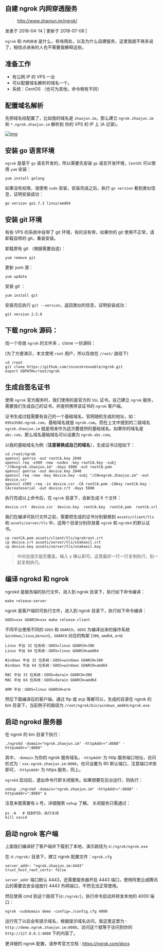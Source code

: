 ## 自建 ngrok 内网穿透服务

> http://www.zhaojun.im/ngrok/

 发表于 2018-04-14 |  更新于 2018-07-08 | 

`ngrok` 和 `内网穿透` 是什么，有啥用处，以及为什么自建服务，这里我就不再多说了，相信点进来的人也不需要我解释这些。

## 准备工作

- 有公网 IP 的 VPS 一台
- 可以配置域名解析的域名一个。
- 系统：CentOS （也可为其他，命令稍有不同）

## 配置域名解析

先把域名给配置了，比如我的域名是 `zhaojun.im`，那么建立 `ngrok.zhaojun.im` 和 `*.ngrok.zhaojun.im` 解析到 你的 VPS 的 IP 上 (A 记录)。

[![img](https://cdn.jun6.net/201804141548_627.png)](https://cdn.jun6.net/201804141548_627.png)

## 安装 go 语言环境

`ngrok` 是基于 `go` 语言开发的，所以需要先安装 `go` 语言开发环境，`CentOS` 可以使用 `yum` 安装：

```
yum install golang
```

如果没有权限，请使用 `sudo` 安装，安装完成之后，执行 `go version` 看到类似信息，证明安装成功：

```
go version go1.7.3 linux/amd64
```

## 安装 git 环境

有些 VPS 的系统中自带了 git 环境，有的没有带，如果你的 git 使用不正常，请卸载自带的 git，重装安装。

卸载原有 git （根据需要自选）：

```
yum remove git
```

更新 yum 源：

```
yum update
```

安装 git ：

```
yum install git
```

安装完后执行 `git --version`，返回类似的信息，证明安装成功：

```
git version 2.5.0
```

## 下载 ngrok 源码：

找一个存放 `ngrok` 的文件夹 ，clone 一份源码：

(为了方便演示，本文使用 `root` 用户，所以存放在 `/root/` 路径下)

```
cd /root
git clone https://github.com/inconshreveable/ngrok.git
export GOPATH=/root/ngrok
```

## 生成自签名证书

使用 `ngrok` 官方服务时，我们使用的是官方的 `SSL` 证书。自己建立 `ngrok` 服务，需要我们生成自己的证书，并提供携带该证书的 `ngrok` 客户端。

证书生成过程需要有自己的一个基础域名，官网随机生成的地址，如：`695a358d.ngrok.com`，基础域名就是 `ngrok.com`。而在上文中提到的二级域名 `ngrok.zhaojun.im` 就是用来作为这次要提供的基础域名。如果你的域名是 `abc.com`，那么域名基础域名可以设置为 `ngrok.abc.com`。

以我的基础域名为例（**注意替换成自己的域名**），生成证书过程如下：

```
cd /root/ngrok
openssl genrsa -out rootCA.key 2048
openssl req -x509 -new -nodes -key rootCA.key -subj "/CN=ngrok.zhaojun.im" -days 5000 -out rootCA.pem
openssl genrsa -out device.key 2048
openssl req -new -key device.key -subj "/CN=ngrok.zhaojun.im" -out device.csr
openssl x509 -req -in device.csr -CA rootCA.pem -CAkey rootCA.key -CAcreateserial -out device.crt -days 5000
```

执行完成以上命令后，在 `ngrok` 目录下，会新生成 6 个文件：

```
device.crt  device.csr  device.key  rootCA.key  rootCA.pem  rootCA.srl
```

我们在编译可执行文件之前，需要把生成的证书分别替换到 `assets/client/tls` 和 `assets/server/tls` 中，这两个目录分别存放着 `ngrok` 和 `ngrokd` 的默认证书。

```
cp rootCA.pem assets/client/tls/ngrokroot.crt
cp device.crt assets/server/tls/snakeoil.crt
cp device.key assets/server/tls/snakeoil.key
```

> 中间会提示是否覆盖，输入 y 确认即可。这里最好一行一行复制执行，别一起复制执行。

## 编译 ngrokd 和 ngrok

ngrokd 是服务端的执行文件，进入到 ngrok 目录下，执行如下命令编译：

```
make release-server
```

ngrok 是客户端的可执行文件，进入到 ngrok 目录下，执行如下命令编译：

```
GOOS=xxx GOARCH=xxx make release-client
```

不同平台使用不同的 `GOOS` 和 `GOARCH`，`GOOS` 为编译出来的操作系统 (`windows`,`linux`,`darwin`)，`GOARCH` 对应的构架 (`386`, `amd64`, `arm`)

```
Linux 平台 32 位系统：GOOS=linux GOARCH=386
Linux 平台 64 位系统：GOOS=linux GOARCH=amd64

Windows 平台 32 位系统：GOOS=windows GOARCH=386
Windows 平台 64 位系统：GOOS=windows GOARCH=amd64

MAC 平台 32 位系统：GOOS=darwin GOARCH=386
MAC 平台 64 位系统：GOOS=darwin GOARCH=amd64

ARM 平台：GOOS=linux GOARCH=arm
```

然后下载编译后的客户端，通过 ftp 或 scp 等都可以，生成的目录在 ngrok 的 bin 目录下，当前例子的路径为 `/root/ngrok/bin/windows_amd64/ngrok.exe`

## 启动 ngrokd 服务器

在 ngrok 的 bin 目录下执行：

```
./ngrokd -domain="ngrok.zhaojun.im" -httpAddr=":8088" -httpsAddr=":8089"
```

其中，`-domain` 为你的 ngrok 服务域名，`-httpAddr` 为 http 服务端口地址，访问形式为：`xxx.ngrok.zhaojun.im:8088`，也可设置为 80 默认端口，注意端口冲突即可，`-httpsAddr` 为 https 服务，同上。

`ngrokd` 启动后，退出命令行即关闭服务。如果想要在后台运行，则执行：

```
nohup ./ngrokd -domain="ngrok.zhaojun.im" -httpAddr=":8088" -httpsAddr=":8089" &
```

注意末尾需要有 `&` 号，详细搜索 `nohup` 了解。
关闭服务只需通过：

```
ps -A   # 找到PID，执行关闭
kill xxxid
```

## 启动 ngrok 客户端

上面我们编译好了客户端并下载到了本地，演示路径为 `d:/ngrok/ngrok.exe`

在 `d:/ngrok/` 目录下，建立 ngrok 配置文件：`ngrok.cfg`

```
server_addr: "ngrok.zhaojun.im:4443"
trust_host_root_certs: false
```

`server_addr` 端口默认 4443，还需要服务器开启 4443 端口，使用阿里云或腾讯云的需要去安全组放行 4443 外网端口，不然无法正常使用。

然后使用 cmd 到这个路径下(`d:/ngrok/`)，执行命令启动并转发本地的 4000 端口：

```
ngrok -subdomain demo -config=./config.cfg 4000
```

运行完了以后会有提示域名，根据提示域名访问，我这里这里为 : `http://demo.ngrok.zhaojun.im:8088`，访问这个就等于访问到你的 `http://127.0.0.1:4000` 下的内容了。

更详细的 ngrok 配置，请参考官方文档 : <https://ngrok.com/docs>